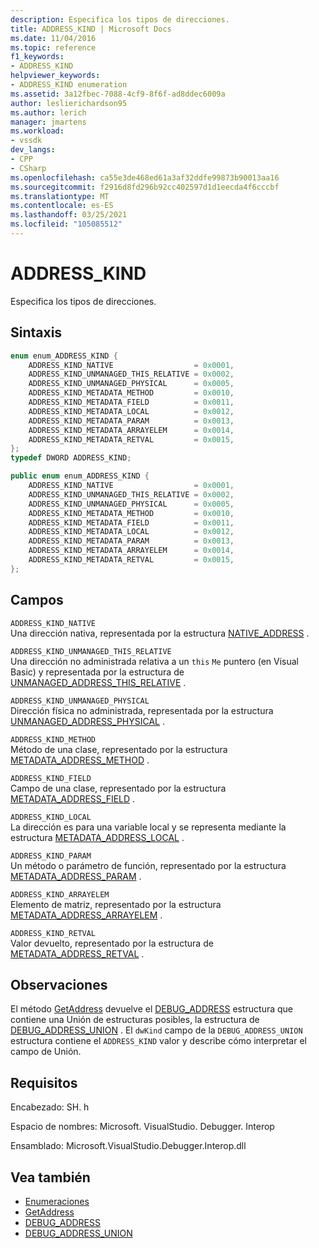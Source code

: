 ```yaml
---
description: Especifica los tipos de direcciones.
title: ADDRESS_KIND | Microsoft Docs
ms.date: 11/04/2016
ms.topic: reference
f1_keywords:
- ADDRESS_KIND
helpviewer_keywords:
- ADDRESS_KIND enumeration
ms.assetid: 3a12fbec-7088-4cf9-8f6f-ad8ddec6009a
author: leslierichardson95
ms.author: lerich
manager: jmartens
ms.workload:
- vssdk
dev_langs:
- CPP
- CSharp
ms.openlocfilehash: ca55e3de468ed61a3af32ddfe99873b90013aa16
ms.sourcegitcommit: f2916d8fd296b92cc402597d1d1eecda4f6cccbf
ms.translationtype: MT
ms.contentlocale: es-ES
ms.lasthandoff: 03/25/2021
ms.locfileid: "105085512"
---
```

# <a name="address_kind"></a>ADDRESS_KIND
Especifica los tipos de direcciones.

## <a name="syntax"></a>Sintaxis

```cpp
enum enum_ADDRESS_KIND {
    ADDRESS_KIND_NATIVE                  = 0x0001,
    ADDRESS_KIND_UNMANAGED_THIS_RELATIVE = 0x0002,
    ADDRESS_KIND_UNMANAGED_PHYSICAL      = 0x0005,
    ADDRESS_KIND_METADATA_METHOD         = 0x0010,
    ADDRESS_KIND_METADATA_FIELD          = 0x0011,
    ADDRESS_KIND_METADATA_LOCAL          = 0x0012,
    ADDRESS_KIND_METADATA_PARAM          = 0x0013,
    ADDRESS_KIND_METADATA_ARRAYELEM      = 0x0014,
    ADDRESS_KIND_METADATA_RETVAL         = 0x0015,
};
typedef DWORD ADDRESS_KIND;
```

```csharp
public enum enum_ADDRESS_KIND {
    ADDRESS_KIND_NATIVE                  = 0x0001,
    ADDRESS_KIND_UNMANAGED_THIS_RELATIVE = 0x0002,
    ADDRESS_KIND_UNMANAGED_PHYSICAL      = 0x0005,
    ADDRESS_KIND_METADATA_METHOD         = 0x0010,
    ADDRESS_KIND_METADATA_FIELD          = 0x0011,
    ADDRESS_KIND_METADATA_LOCAL          = 0x0012,
    ADDRESS_KIND_METADATA_PARAM          = 0x0013,
    ADDRESS_KIND_METADATA_ARRAYELEM      = 0x0014,
    ADDRESS_KIND_METADATA_RETVAL         = 0x0015,
};
```

## <a name="fields"></a>Campos
`ADDRESS_KIND_NATIVE`\
Una dirección nativa, representada por la estructura [NATIVE_ADDRESS](../../../extensibility/debugger/reference/native-address.md) .

`ADDRESS_KIND_UNMANAGED_THIS_RELATIVE`\
Una dirección no administrada relativa a un `this` `Me` puntero (en Visual Basic) y representada por la estructura de [UNMANAGED_ADDRESS_THIS_RELATIVE](../../../extensibility/debugger/reference/unmanaged-address-this-relative.md) .

`ADDRESS_KIND_UNMANAGED_PHYSICAL`\
Dirección física no administrada, representada por la estructura [UNMANAGED_ADDRESS_PHYSICAL](../../../extensibility/debugger/reference/unmanaged-address-physical.md) .

`ADDRESS_KIND_METHOD`\
Método de una clase, representado por la estructura [METADATA_ADDRESS_METHOD](../../../extensibility/debugger/reference/metadata-address-method.md) .

`ADDRESS_KIND_FIELD`\
Campo de una clase, representado por la estructura [METADATA_ADDRESS_FIELD](../../../extensibility/debugger/reference/metadata-address-field.md) .

`ADDRESS_KIND_LOCAL`\
La dirección es para una variable local y se representa mediante la estructura [METADATA_ADDRESS_LOCAL](../../../extensibility/debugger/reference/metadata-address-local.md) .

`ADDRESS_KIND_PARAM`\
Un método o parámetro de función, representado por la estructura [METADATA_ADDRESS_PARAM](../../../extensibility/debugger/reference/metadata-address-param.md) .

`ADDRESS_KIND_ARRAYELEM`\
Elemento de matriz, representado por la estructura [METADATA_ADDRESS_ARRAYELEM](../../../extensibility/debugger/reference/metadata-address-arrayelem.md) .

`ADDRESS_KIND_RETVAL`\
Valor devuelto, representado por la estructura de [METADATA_ADDRESS_RETVAL](../../../extensibility/debugger/reference/metadata-address-retval.md) .

## <a name="remarks"></a>Observaciones
El método [GetAddress](../../../extensibility/debugger/reference/idebugaddress-getaddress.md) devuelve el [DEBUG_ADDRESS](../../../extensibility/debugger/reference/debug-address.md) estructura que contiene una Unión de estructuras posibles, la estructura de [DEBUG_ADDRESS_UNION](../../../extensibility/debugger/reference/debug-address-union.md) . El `dwKind` campo de la `DEBUG_ADDRESS_UNION` estructura contiene el `ADDRESS_KIND` valor y describe cómo interpretar el campo de Unión.

## <a name="requirements"></a>Requisitos
Encabezado: SH. h

Espacio de nombres: Microsoft. VisualStudio. Debugger. Interop

Ensamblado: Microsoft.VisualStudio.Debugger.Interop.dll

## <a name="see-also"></a>Vea también
- [Enumeraciones](../../../extensibility/debugger/reference/enumerations-visual-studio-debugging.md)
- [GetAddress](../../../extensibility/debugger/reference/idebugaddress-getaddress.md)
- [DEBUG_ADDRESS](../../../extensibility/debugger/reference/debug-address.md)
- [DEBUG_ADDRESS_UNION](../../../extensibility/debugger/reference/debug-address-union.md)
